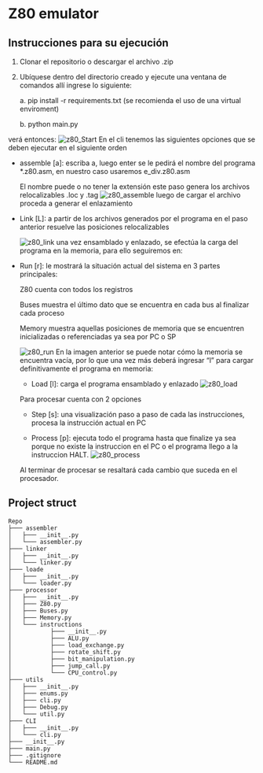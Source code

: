 # Z80 emulator

## Instrucciones para su ejecución
1. Clonar el repositorio o descargar el archivo .zip
2. Ubíquese dentro del directorio creado y ejecute una ventana de comandos allí ingrese lo siguiente:

    a. pip install -r requirements.txt (se recomienda el uso de una virtual enviroment)

    b. python main.py

verá entonces:
![z80_Start](https://i.imgur.com/cX3t7Qr.png)
En el cli tenemos las siguientes opciones que se deben ejecutar en el siguiente orden
* assemble [a]: escriba a, luego enter
  se le pedirá el nombre del programa *.z80.asm, en nuestro caso usaremos e_div.z80.asm

     El nombre puede o no tener la extensión
     este paso genera los archivos relocalizables .loc y .tag
     ![z80_assemble](https://i.imgur.com/9RYokW0.png)
luego de cargar el archivo proceda a generar el enlazamiento

* Link [L]: a partir de los archivos generados por el programa en el paso anterior resuelve las posiciones relocalizables

     ![z80_link](https://i.imgur.com/Txaq1lQ.png)
una vez ensamblado y enlazado, se efectúa la carga del programa en la memoria, para ello seguiremos en:

* Run [r]: le mostrará la situación actual del sistema en 3 partes principales:

    Z80 cuenta con todos los registros

    Buses muestra el último dato que se encuentra en cada bus al finalizar cada proceso

    Memory muestra aquellas posiciones de memoria que se encuentren inicializadas o referenciadas ya sea por PC o SP

    ![z80_run](https://i.imgur.com/Afouph2.png)
    En la imagen anterior se puede notar cómo la memoria se encuentra vacía, por lo que una vez más deberá ingresar “l” para cargar definitivamente el programa en memoria:

    * Load [l]: carga el programa ensamblado y enlazado
    ![z80_load](https://i.imgur.com/Yz8DBYA.png)

    Para procesar cuenta con 2 opciones

    * Step [s]: una visualización paso a paso de cada las instrucciones, procesa la instrucción actual en PC

    * Process [p]: ejecuta todo el programa hasta que finalize ya sea porque no existe la instruccion en el PC o el programa llego a la instruccion HALT.
    ![z80_process](https://i.imgur.com/i4Y6qb2.png)

    Al terminar de procesar se resaltará cada cambio que suceda en el procesador.

## Project struct

```
Repo
├─── assembler
│   ├─── __init__.py
│   └─── assembler.py
├─── linker
│   ├─── __init__.py
│   └─── linker.py
├─── loade
│   ├─── __init__.py
│   └─── loader.py
├─── processor
│   ├─── __init__.py
│   ├─── Z80.py
│   ├─── Buses.py
│   ├─── Memory.py
│   └─── instructions
│           ├─── __init__.py
│           ├─── ALU.py
│           ├─── load_exchange.py
│           ├─── rotate_shift.py
│           ├─── bit_manipulation.py
│           ├─── jump_call.py
│           └─── CPU_control.py
├─── utils
│   ├─── __init__.py
│   ├─── enums.py
│   ├─── cli.py
│   ├─── Debug.py
│   └─── util.py
├─── CLI
│   ├─── __init__.py
│   └─── cli.py
├─── __init__.py
├─── main.py
├─── .gitignore
└─── README.md
```

